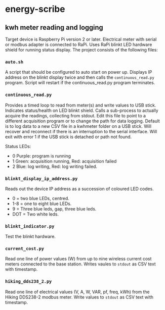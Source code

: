 # energy-scribe
## kwh meter reading and logging

Target device is Raspberry Pi version 2 or later.
Electrical meter with serial or modbus adapter is connected to RaPi.
Uses RaPi blinkt LED hardware shield for running status display.
The project consists of the following files:

### `auto.sh`
A script that should be configured to auto start on power up. Displays IP address on the blinkt display twice and then calls the `continuous_read.py` program.
Script will restart if the continuous_read.py program terminates.

### `continuous_read.py`
Provides a timed loop to read from meter(s) and write values to USB stick.
Indicates status/health on LED blinkt shield.
Calls a sub-process to actually acquire the readings, collecting from stdout.
Edit this file to point to a different acquisition program or to change the path for data logging.
Default is to log data to a new CSV file in a kwhmeter folder on a USB stick.
Will recover and reconnect if there is an interruption to the serial interface.
Will exit with error 1 if the USB stick is detached or path not found.

Status LEDs:
* 0 Purple: program is running
* 1 Green: acquisition running, Red: acquisition failed
* 2 Blue: log writing, Red: log writing failed.

### `blinkt_display_ip_address.py`
Reads out the device IP address as a succession of coloured LED codes.
* 0 = two blue LEDs, centred.
* 1-8 = one to eight blue LEDs.
* 9 = Three blue leds, gap, three blue leds.
* DOT = Two white leds.

### `blinkt_indicator.py`
Test the blinkt hardware.

### `current_cost.py`
Read one line of power values (W) from up to nine wireless current cost meters connected to the base station.
Writes vaules to `stdout` as CSV text with timestamp.

### `hiking_dds238_2.py`
Read one line of electrical values (V, A, W, VAR, pf, freq, kWh) from the Hiking DDS238-2 modbus meter. Write values to `stdout` as CSV text with timestamp.



